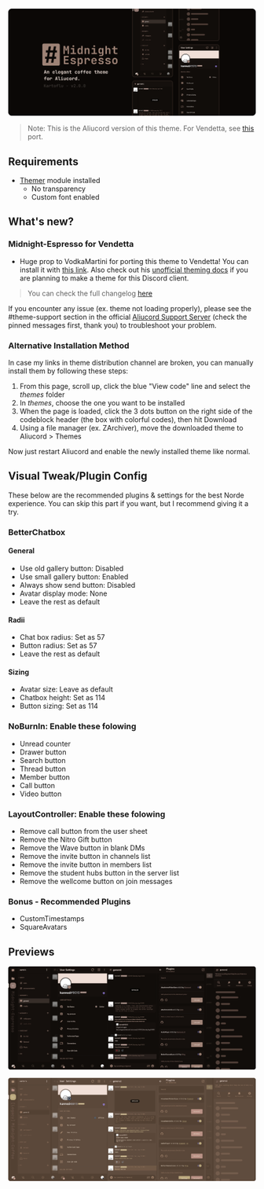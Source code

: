 ![title-preview](previews/title.png)

> Note: This is the Aliucord version of this theme. For Vendetta, see [this](https://discord.com/channels/1015931589865246730/1138099451026747402/1138099451026747402) port.

## Requirements
- [Themer](https://github.com/Vendicated/AliucordPlugins/tree/main/Themer) module installed
  - No transparency
  - Custom font enabled

## What's new?

### Midnight-Espresso for Vendetta
- Huge prop to VodkaMartini for porting this theme to Vendetta! You can install it with [this link](https://discord.com/channels/1015931589865246730/1138099451026747402/1138099451026747402). Also check out his [unofficial theming docs](https://vodkamartini.notion.site/vodkamartini/Vendetta-Theme-Docs-b240b7d7a1dd4120933d7f7679265c42)  if you are planning to make a theme for this Discord client.
> You can check the full changelog [here](https://github.com/kartoflu/koffi/blob/main/CHANGELOG.md)

If you encounter any issue (ex. theme not loading properly), please see the #theme-support section in the official [Aliucord Support Server](https://discord.gg/EsNDvBaHVU) (check the pinned messages first, thank you) to troubleshoot your problem.

### Alternative Installation Method
In case my links in theme distribution channel are broken, you can manually install them by following these steps:
1. From this page, scroll up, click the blue "View code" line and select the *themes* folder
2. In *themes*, choose the one you want to be installed
3. When the page is loaded, click the 3 dots button on the right side of the codeblock header (the box with colorful codes), then hit Download
4. Using a file manager (ex. ZArchiver), move the downloaded theme to Aliucord > Themes

Now just restart Aliucord and enable the newly installed theme like normal.

## Visual Tweak/Plugin Config
These below are the recommended plugins & settings for the best Norde experience. You can skip this part if you want, but I recommend giving it a try.
### BetterChatbox
#### General
- Use old gallery button: Disabled
- Use small gallery button: Enabled
- Always show send button: Disabled
- Avatar display mode: None
- Leave the rest as default

#### Radii
- Chat box radius: Set as 57
- Button radius: Set as 57
- Leave the rest as default

#### Sizing
- Avatar size: Leave as default
- Chatbox height: Set as 114
- Button sizing: Set as 114

### NoBurnIn: Enable these folowing
- Unread counter
- Drawer button
- Search button
- Thread button
- Member button
- Call button
- Video button

### LayoutController: Enable these folowing
- Remove call button from the user sheet
- Remove the Nitro Gift button
- Remove the Wave button in blank DMs
- Remove the invite button in channels list
- Remove the invite button in members list
- Remove the student hubs button in the server list
- Remove the wellcome button on join messages

### Bonus - Recommended Plugins
- CustomTimestamps
- SquareAvatars

## Previews

![espresso-preview](https://raw.githubusercontent.com/kartoflu/midnight-espresso/main/previews/espresso-preview.png)

![coffee-preview](https://raw.githubusercontent.com/kartoflu/midnight-espresso/main/previews/coffee-preview.png)
